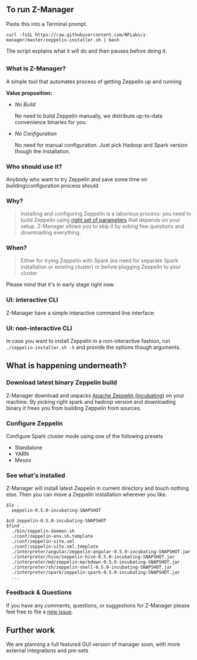 ## To run Z-Manager

Paste this into a Terminal prompt.
```shell
curl -fsSL https://raw.githubusercontent.com/NFLabs/z-manager/master/zeppelin-installer.sh | bash
```

The script explains what it will do and then pauses before doing it.


##
### What is Z-Manager?
A simple tool that automates process of getting Zeppelin up and running

**Value proposition:**
  - *No Build*

    No need to build Zeppelin manually, we distribute up-to-date convenience binaries for you.

  - *No Configuration*

    No need for manual configuration. Just pick Hadoop and Spark version though the installation.

### Who should use it?
Anybody who want to try Zeppelin and save some time on building\configuration process should

### Why?
> Installing and configuring Zeppelin is a laborious process: you need to build
  Zeppelin using [right set of parameters]() that depends on your setup.
  Z-Manager allows you to skip it by asking few questions and downloading everything.

### When?
> Either for trying Zeppelin with Spark  (no need for separate Spark installation or existing cluster) or before plugging Zeppelin to your cluster


Please mind that it's in early stage right now.




### UI: interactive CLI
Z-Manager have a simple interactive command line interface:
<div id="video"></div>

### UI: non-interactive CLI
In case you want to install Zeppelin in a non-interactive fashion, run `./zeppelin-installer.sh -h` and provide the options though arguments.


## What is happening underneath?

### Download latest binary Zeppelin build

Z-Manager download and unpacks [Apache Zeppelin (incubating)](zeppelin.incubator.apache.org) on your machine.
By picking right spark and hadoop version and downloading binary it frees you from building Zeppelin from sources.


### Configure Zeppelin

Configure Spark cluster mode using one of the following presets
  - Standalone
  - YARN
  - Mesos



### See what's installed

Z-Manager will install latest Zeppelin in current directory and touch nothing else.
Then you can move a Zeppelin installation wherever you like.

```shell
$ls .
  zeppelin-0.5.0-incubating-SNAPSHOT
  
$cd zeppelin-0.5.0-incubating-SNAPSHOT
$find .
  ./bin/zeppelin-daemon.sh
  ./conf/zeppelin-env.sh.template
  ./conf/zeppelin-site.xml
  ./conf/zeppelin-site.xml.template
  ./interpreter/angular/zeppelin-angular-0.5.0-incubating-SNAPSHOT.jar
  ./interpreter/hive/zeppelin-hive-0.5.0-incubating-SNAPSHOT.jar
  ./interpreter/md/zeppelin-markdown-0.5.0-incubating-SNAPSHOT.jar
  ./interpreter/sh/zeppelin-shell-0.5.0-incubating-SNAPSHOT.jar
  ./interpreter/spark/zeppelin-spark-0.5.0-incubating-SNAPSHOT.jar
  ...
```

### Feedback & Questions
If you have any comments, questions, or suggestions for Z-Manager please feel free to file a [new issue](https://github.com/NFLabs/z-manager/issues).

## Further work
We are planning a full featured GUI version of manager soon, with more external integrations and pre-sets

